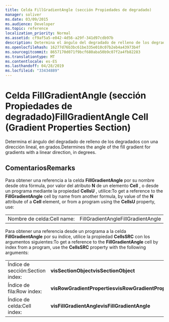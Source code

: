 ```yaml
---
title: Celda FillGradientAngle (sección Propiedades de degradado)
manager: soliver
ms.date: 03/09/2015
ms.audience: Developer
ms.topic: reference
localization_priority: Normal
ms.assetid: cf9af5a5-e042-4d56-a29f-341d97cdb97b
description: Determina el ángulo del degradado de relleno de los degradados con una dirección lineal, en grados.
ms.openlocfilehash: 16277d76b3bc61be335e010c07b2eb4a43973b4f
ms.sourcegitcommit: 8657170d071f9bcf680aba50b9c07f2a4fb82283
ms.translationtype: MT
ms.contentlocale: es-ES
ms.lasthandoff: 04/28/2019
ms.locfileid: "33434889"
---
```

# <a name="fillgradientangle-cell-gradient-properties-section"></a><span data-ttu-id="9727e-103">Celda FillGradientAngle (sección Propiedades de degradado)</span><span class="sxs-lookup"><span data-stu-id="9727e-103">FillGradientAngle Cell (Gradient Properties Section)</span></span>

<span data-ttu-id="9727e-104">Determina el ángulo del degradado de relleno de los degradados con una dirección lineal, en grados.</span><span class="sxs-lookup"><span data-stu-id="9727e-104">Determines the angle of the fill gradient for gradients with a linear direction, in degrees.</span></span> 
  
## <a name="remarks"></a><span data-ttu-id="9727e-105">Comentarios</span><span class="sxs-lookup"><span data-stu-id="9727e-105">Remarks</span></span>

<span data-ttu-id="9727e-106">Para obtener una referencia a la celda **FillGradientAngle** por su nombre desde otra fórmula, por valor del atributo **N** de un elemento **Cell** , o desde un programa mediante la propiedad **CellsU** , utilice:</span><span class="sxs-lookup"><span data-stu-id="9727e-106">To get a reference to the **FillGradientAngle** cell by name from another formula, by value of the **N** attribute of a **Cell** element, or from a program using the **CellsU** property, use:</span></span> 
  
|||
|:-----|:-----|
| <span data-ttu-id="9727e-107">Nombre de celda:</span><span class="sxs-lookup"><span data-stu-id="9727e-107">Cell name:</span></span>  <br/> | <span data-ttu-id="9727e-108">FillGradientAngle</span><span class="sxs-lookup"><span data-stu-id="9727e-108">FillGradientAngle</span></span>  <br/> |
   
<span data-ttu-id="9727e-109">Para obtener una referencia desde un programa a la celda **FillGradientAngle** por su índice, utilice la propiedad **CellsSRC** con los argumentos siguientes:</span><span class="sxs-lookup"><span data-stu-id="9727e-109">To get a reference to the **FillGradientAngle** cell by index from a program, use the **CellsSRC** property with the following arguments:</span></span> 
  
|||
|:-----|:-----|
| <span data-ttu-id="9727e-110">Índice de sección:</span><span class="sxs-lookup"><span data-stu-id="9727e-110">Section index:</span></span>  <br/> |<span data-ttu-id="9727e-111">**visSectionObject**</span><span class="sxs-lookup"><span data-stu-id="9727e-111">**visSectionObject**</span></span> <br/> |
| <span data-ttu-id="9727e-112">Índice de fila:</span><span class="sxs-lookup"><span data-stu-id="9727e-112">Row index:</span></span>  <br/> |<span data-ttu-id="9727e-113">**visRowGradientProperties**</span><span class="sxs-lookup"><span data-stu-id="9727e-113">**visRowGradientProperties**</span></span> <br/> |
| <span data-ttu-id="9727e-114">Índice de celda:</span><span class="sxs-lookup"><span data-stu-id="9727e-114">Cell index:</span></span>  <br/> |<span data-ttu-id="9727e-115">**visFillGradientAngle**</span><span class="sxs-lookup"><span data-stu-id="9727e-115">**visFillGradientAngle**</span></span> <br/> |
   

